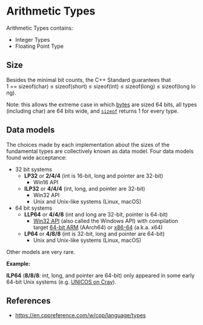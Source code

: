# Arithmetic Types

Arithmetic Types contains:

- Integer Types
- Floating Point Type

## Size

Besides the minimal bit counts, the C++ Standard guarantees that
1 == sizeof(char) ≤ sizeof(short) ≤ sizeof(int) ≤ sizeof(long) ≤ sizeof(long long).

Note: this allows the extreme case in which [bytes](https://en.wikipedia.org/wiki/Byte) are sized 64 bits, all types (including char) are 64 bits wide, and [`sizeof`](https://en.cppreference.com/w/cpp/language/sizeof) returns 1 for every type.

## **Data models**

The choices made by each implementation about the sizes of the fundamental types are collectively known as data model.
Four data models found wide acceptance:
- 32 bit systems
    - **LP32** or **2/4/4** (int is 16-bit, long and pointer are 32-bit)
        - Win16 API
    - **ILP32** or **4/4/4** (int, long, and pointer are 32-bit)
        - Win32 API
        - Unix and Unix-like systems (Linux, macOS)
- 64 bit systems
    - **LLP64** or **4/4/8** (int and long are 32-bit, pointer is 64-bit)
        - [Win32 API](https://learn.microsoft.com/en-us/windows/win32/desktop-programming) (also called the Windows API) with compilation target [64-bit ARM](https://en.wikipedia.org/wiki/AArch64) (AArch64) or [x86-64](https://en.wikipedia.org/wiki/x86-64) (a.k.a. x64)
    - **LP64** or **4/8/8** (int is 32-bit, long and pointer are 64-bit)
        - Unix and Unix-like systems (Linux, macOS)

Other models are very rare.

**Example:**

**ILP64** (**8/8/8**: int, long, and pointer are 64-bit) only appeared in some early 64-bit Unix systems (e.g. [UNICOS on Cray](https://en.wikipedia.org/wiki/UNICOS)).

## References

- https://en.cppreference.com/w/cpp/language/types